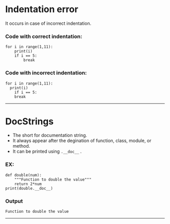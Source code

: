 # Indentation error
It occurs in case of incorrect indentation.
### Code with correct indentation:
```
for i in range(1,11):
    print(i)
    if i == 5:
        break
```

### Code with incorrect indentation:
```
for i in range(1,11):
  print(i)
    if i == 5:
    break
```
-----------------------------------------------------------------------------------------------------------------------
# DocStrings
- The short for documentation string.
- It always appear after the degination of function, class, module, or method.
- It can be printed using `.__doc__` .

### EX:
```
def double(num):
    """Function to double the value"""
    return 2*num
print(double.__doc__)
```

### Output
```
Function to double the value
```
-------------------------------------------------
